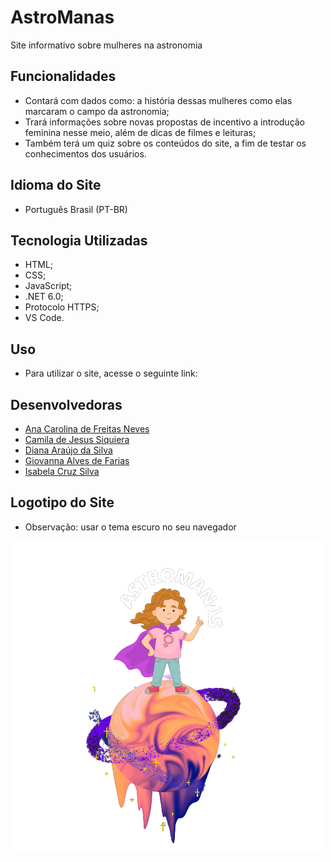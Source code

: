 # AstroManas

Site informativo sobre mulheres na astronomia 

## Funcionalidades

- Contará com dados como: a história dessas mulheres como elas marcaram o campo da astronomia;
- Trará informações sobre novas propostas de incentivo a introdução feminina nesse meio, além de dicas de filmes e leituras;
- Também terá um quiz sobre os conteúdos do site, a fim de testar os conhecimentos dos usuários.

## Idioma do Site

- Português Brasil (PT-BR)

## Tecnologia Utilizadas

- HTML;
- CSS; 
- JavaScript;
- .NET 6.0;
- Protocolo HTTPS;
- VS Code.

## Uso

- Para utilizar o site, acesse o seguinte link:

## Desenvolvedoras

- [Ana Carolina de Freitas Neves](https://github.com/AnaFreitasNeves)
- [Camila de Jesus Siquiera](https://github.com/camis-jesus-siqueira)
- [Diana Araújo da Silva](https://github.com/Dianaaraujosilva)
- [Giovanna Alves de Farias](https://github.com/giovanna-alves-de-farias)
- [Isabela Cruz Silva](https://github.com/IsabelaCruzSilva)

## Logotipo do Site

- Observação: usar o tema escuro no seu navegador 

![alt text](Imagens/logo-removebg-preview.png)
